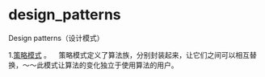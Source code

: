 # design_patterns
Design patterns（设计模式）

1.[策略模式](https://github.com/sfturing/design_patterns/tree/master/src/cn/sftuirng/patterns/strategy) 。
    策略模式定义了算法族，分别封装起来，让它们之间可以相互替换，～～此模式让算法的变化独立于使用算法的用户。
